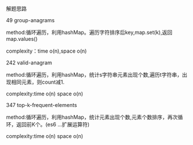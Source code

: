 
  


解题思路

49 group-anagrams

method:循环遍历，利用hashMap。遍历字符排序后key,map.set(k),返回map.values()

complexity：time o(n),space o(n)

242 valid-anagram

method:循环遍历，利用hashMap，统计s字符串元素出现个数,遍历t字符串，出现相同元素，则count减1.

complexity:time o(n) space o(n)

347 top-k-frequent-elements

method:循环遍历，利用hashMap，统计元素出现个数,元素个数排序，再次循环，返回前K个。(es6 ...扩展运算符)

complexity:time o(n) space o(n)



